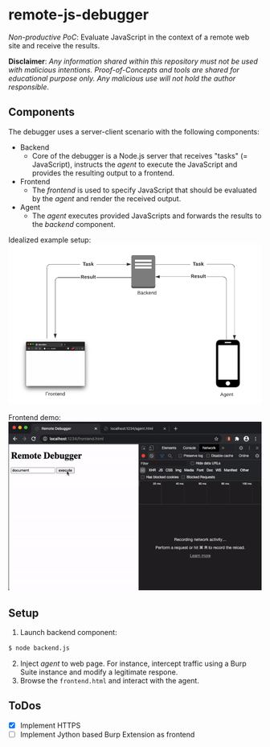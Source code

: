 # remote-js-debugger

*Non-productive PoC*: Evaluate JavaScript in the context of a remote web site and receive the results.

**Disclaimer**: *Any information shared within this repository must not be used with malicious intentions. Proof-of-Concepts and tools are shared for educational purpose only. Any malicious use will not hold the author responsible*.


## Components
The debugger uses a server-client scenario with the following components:
* Backend
    * Core of the debugger is a Node.js server that receives "tasks" (= JavaScript), instructs the *agent* to execute the JavaScript and provides the resulting output to a frontend.
* Frontend
    * The *frontend* is used to specify JavaScript that should be evaluated by the *agent* and render the received output.
* Agent
    * The *agent* executes provided JavaScripts and forwards the results to the *backend* component.

Idealized example setup:      
![Basic Scenario](scenario.png)

Frontend demo:     
![Frontend Demo](demo.gif)

## Setup
1. Launch backend component:
```bash
$ node backend.js
```
2. Inject *agent* to web page. For instance, intercept traffic using a Burp Suite instance and modify a legitimate respone.
3. Browse the `frontend.html` and interact with the agent.


## ToDos
 - [x] Implement HTTPS
 - [ ] Implement Jython based Burp Extension as frontend
